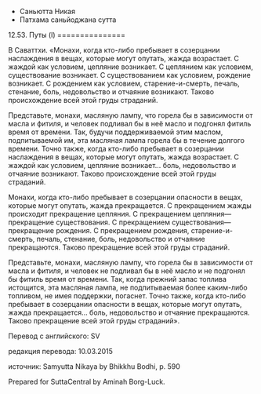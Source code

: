 









* Саньютта Никая
* Патхама саньйоджана сутта


12\.53\. Путы \(I\)
\=\=\=\=\=\=\=\=\=\=\=\=\=\=\=



В Саваттхи\. «Монахи, когда кто\-либо пребывает в созерцании наслаждения в вещах, которые могут опутать, жажда возрастает\. С жаждой как условием, цепляние возникает\. С цеплянием как условием, существование возникает\. С существованием как условием, рождение возникает\. С рождением как условием, старение\-и\-смерть, печаль, стенание, боль, недовольство и отчаяние возникают\. Таково происхождение всей этой груды страданий\.


Представьте, монахи, масляную лампу, что горела бы в зависимости от масла и фитиля, и человек подливал бы в неё масло и подгонял фитиль время от времени\. Так, будучи поддерживаемой этим маслом, подпитываемой им, эта масляная лампа горела бы в течение долгого времени\. Точно также, когда кто\-либо пребывает в созерцании наслаждения в вещах, которые могут опутать, жажда возрастает\. С жаждой как условием, цепляние возникает… боль, недовольство и отчаяние возникают\. Таково происхождение всей этой груды страданий\.


Монахи, когда кто\-либо пребывает в созерцании опасности в вещах, которые могут опутать, жажда прекращается\. С прекращением жажды происходит прекращение цепляния\. С прекращением цепляния—прекращение существования\. С прекращением существования—прекращение рождения\. С прекращением рождения, старение\-и\-смерть, печаль, стенание, боль, недовольство и отчаяние прекращаются\. Таково прекращение всей этой груды страданий\.


Представьте, монахи, масляную лампу, что горела бы в зависимости от масла и фитиля, и человек не подливал бы в неё масло и не подгонял бы фитиль время от времени\. Так, когда прежний запас топлива истощится, эта масляная лампа, не подпитываемая более каким\-либо топливом, не имея поддержки, погаснет\. Точно также, когда кто\-либо пребывает в созерцании опасности в вещах, которые могут опутать, жажда прекращается… боль, недовольство и отчаяние прекращаются\. Таково прекращение всей этой груды страданий»\.



Перевод с английского: SV


редакция перевода: 10\.03\.2015


источник: Samyutta Nikaya by Bhikkhu Bodhi, p\. 590


Prepared for SuttaCentral by Aminah Borg\-Luck\.






